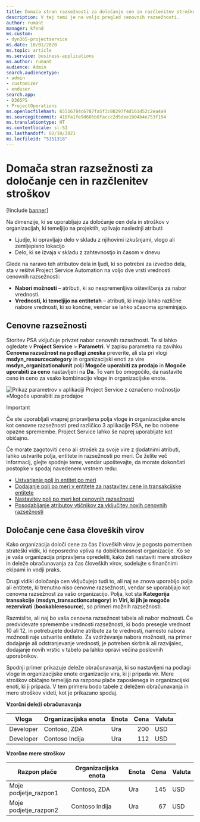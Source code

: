 ```yaml
---
title: Domača stran razsežnosti za določanje cen in razčlenitev stroškov
description: V tej temi je na voljo pregled cenovnih razsežnosti.
author: rumant
manager: kfend
ms.custom:
- dyn365-projectservice
ms.date: 10/01/2020
ms.topic: article
ms.service: business-applications
ms.author: rumant
audience: Admin
search.audienceType:
- admin
- customizer
- enduser
search.app:
- D365PS
- ProjectOperations
ms.openlocfilehash: 65516784c6787fa5f3c08297f4d161d52c2ea4a9
ms.sourcegitcommit: 418fa1fe9d605b8faccc2d5dee1b04b4e753f194
ms.translationtype: HT
ms.contentlocale: sl-SI
ms.lasthandoff: 02/10/2021
ms.locfileid: "5151318"
---
```

# <a name="pricing-and-costing-dimensions-home-page"></a>Domača stran razsežnosti za določanje cen in razčlenitev stroškov

[!include [banner](../includes/psa-now-project-operations.md)]

Na dimenzije, ki se uporabljajo za določanje cen dela in stroškov v organizacijah, ki temeljijo na projektih, vplivajo naslednji atributi:

- Ljudje, ki opravljajo delo v skladu z njihovimi izkušnjami, vlogo ali zemljepisno lokacijo
- Delo, ki se izvaja v skladu z zahtevnostjo in časom v dnevu

Glede na naravo teh atributov dela in ljudi, ki so potrebni za izvedbo dela, sta v rešitvi Project Service Automation na voljo dve vrsti vrednosti cenovnih razsežnosti: 

- **Nabori možnosti** – atributi, ki so nespremenljiva oštevilčenja za nabor vrednosti.
- **Vrednosti, ki temeljijo na entitetah** – atributi, ki imajo lahko različne nabore vrednosti, ki so končne, vendar se lahko sčasoma spreminjajo.

## <a name="pricing-dimensions"></a>Cenovne razsežnosti

Storitev PSA vključuje privzet nabor cenovnih razsežnosti. Te si lahko ogledate v **Project Service** > **Parametri**. V zapisu parametra na zavihku **Cenovna razsežnost na podlagi zneska** preverite, ali sta pri vlogi **msdyn_resourcecategory** in organizacijski enoti za vire **msdyn_organizationalunit** polji **Mogoče uporabiti za prodajo** in **Mogoče uporabiti za ceno** nastavljeni na **Da**. To vam bo omogočilo, da nastavite ceno in ceno za vsako kombinacijo vloge in organizacijske enote.

![Prikaz parametrov v aplikaciji Project Service z označeno možnostjo »Mogoče uporabiti za prodajo«](media/PS-OOB-parameters.png)

> [!IMPORTANT]
> Če ste uporabljali vnaprej pripravljena polja vloge in organizacijske enote kot cenovne razsežnosti pred različico 3 aplikacije PSA, ne bo nobene opazne spremembe. Project Service lahko še naprej uporabljate kot običajno. 

Če morate zagotoviti ceno ali strošek za svoje vire z dodatnimi atributi, lahko ustvarite polja, entitete in razsežnosti po meri. Če želite več informacij, glejte spodnje teme, vendar upoštevajte, da morate dokončati postopke v spodaj navedenem vrstnem redu:

- [Ustvarjanje polj in entitet po meri](create-custom-fields-entities.md)
- [Dodajanje polj po meri v entitete za nastavitev cene in transakcijske entitete](field-references.md)
- [Nastavitev polj po meri kot cenovnih razsežnosti ](set-up-pricing-dimensions.md)
- [Posodabljanje atributov vtičnikov za vključitev novih cenovnih razsežnosti](update-plug-in-attributes.md)

## <a name="pricing-human-resource-time"></a>Določanje cene časa človeških virov
Kako organizacija določi cene za čas človeških virov je pogosto pomemben strateški vidik, ki neposredno vpliva na dobičkonosnost organizacije. Ko se je vaša organizacija pripravljena opredeliti, kako želi nastaviti mere stroškov in deleže obračunavanja za čas človeških virov, sodelujte s finančnimi ekipami in vodji praks.

Drugi vidiki določanja cen vključujejo tudi to, ali naj se znova uporabijo polja ali entitete, ki trenutno niso cenovne razsežnosti, vendar se uporabljajo kot cenovna razsežnost za vašo organizacijo. Polja, kot sta **Kategorija transakcije** (**msdyn_transactioncategory**) in **Viri, ki jih je mogoče rezervirati** (**bookableresource**), so primeri možnih razsežnosti. 

Razmislite, ali naj bo vaša cenovna razsežnost tabela ali nabor možnosti. Če predvidevate spremembe vrednosti razsežnosti, ki bodo presegle vrednost 10 ali 12, in potrebujete dodatne atribute za te vrednosti, namesto nabora možnosti raje ustvarite entiteto. Za vzdrževanje nabora možnosti, na primer dodajanje ali odstranjevanje vrednosti, je potreben skrbnik ali razvijalec, dodajanje novih vrstic v tabelo pa lahko opravi večina poslovnih uporabnikov.

Spodnji primer prikazuje deleže obračunavanja, ki so nastavljeni na podlagi vloge in organizacijske enote organizacije vira, ki ji pripada vir. Mere stroškov običajno temeljijo na razponu plače zaposlenega in organizacijski enoti, ki ji pripada. V tem primeru bodo tabele z deležem obračunavanja in mero stroškov videti, kot je prikazano spodaj.

**Vzorčni deleži obračunavanja**

| Vloga        | Organizacijska enota    |Enota      |Cena      |Valuta  |
| ------------|-------------|----------|----------:|----------|
| Developer   | Contoso, ZDA  |Ura | 200|USD     |
| Developer   | Contoso Indija |Ura|   112|USD     |


**Vzorčne mere stroškov**

| Razpon plače     | Organizacijska enota    |Enota      |Cena      |Valuta  |
| ----------------|-------------|----------|----------:|----------|
| Moje podjetje_razpon1 | Contoso, ZDA  |Ura | 145|USD     |
| Moje podjetje_razpon2 | Contoso Indija |Ura|   67|USD     |
